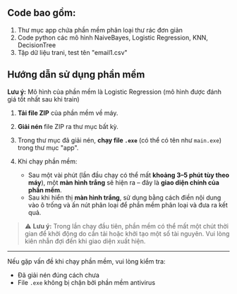 ## Code bao gồm:
1. Thư mục app chứa phần mềm phân loại thư rác đơn giản
2. Code python các mô hình NaiveBayes, Logistic Regression, KNN, DecisionTree
3. Tập dữ liệu trani, test tên "email1.csv"
## Hướng dẫn sử dụng phần mềm

**Lưu ý:** Mô hình của phần mềm là Logistic Regression (mô hình được đánh giá tốt nhất sau khi train)

1. **Tải file ZIP** của phần mềm về máy.

2. **Giải nén** file ZIP ra thư mục bất kỳ.

3. Trong thư mục đã giải nén, **chạy file `.exe`** (có thể có tên như `main.exe`) trong thư mục "app".

4. Khi chạy phần mềm:
   - Sau một vài phút (lần đầu chạy có thể mất **khoảng 3–5 phút tùy theo máy**), một **màn hình trắng** sẽ hiện ra – đây là **giao diện chính của phần mềm**.
   - Sau khi hiển thị **màn hình trắng**, sử dụng bằng cách điền nội dung vào ô trống và ấn nút phân loại để phần mềm phân loại và đưa ra kết quả.

> ⚠️ **Lưu ý:** Trong lần chạy đầu tiên, phần mềm có thể mất một chút thời gian để khởi động do cần tải hoặc khởi tạo một số tài nguyên. Vui lòng kiên nhẫn đợi đến khi giao diện xuất hiện.

---

Nếu gặp vấn đề khi chạy phần mềm, vui lòng kiểm tra:
- Đã giải nén đúng cách chưa
- File `.exe` không bị chặn bởi phần mềm antivirus

